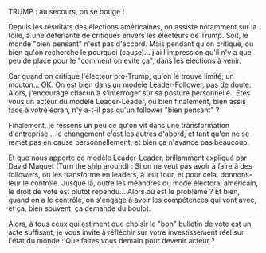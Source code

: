TRUMP : au secours, on se bouge !

Depuis les résultats des élections américaines, on assiste notamment sur la toile, à une déferlante de critiques envers les électeurs de Trump.
Soit, le monde "bien pensant" n'est pas d'accord. Mais pendant qu'on critique, ou bien qu'on recherche le pourquoi (cause)... 
j'ai l'impression qu'il n'y a que peu de place pour le "comment on evite ça", dans les elections à venir.

Car quand on critique l'électeur pro-Trump, qu'on le trouve limité; un mouton... OK. On est bien dans un modèle Leader-Follower, pas de doute.
Alors, j'encourage chacun à s'interroger sur sa posture personnelle : Etes vous un acteur du modèle Leader-Leader, ou bien finalement, bien assis 
face à votre écran, n'y a-t-il pas qu'un follower "bien pensant" ?

Finalement, je ressens un peu ce qu'on vit dans une transformation d'entreprise... le changement c'est les autres d'abord, et tant qu'on ne se remet 
pas en cause personnellement, et bien ça n'avance pas beaucoup.

Et que nous apporte ce modèle Leader-Leader, brillamment expliqué par David Maquet (Turn the ship around) :
Si on ne veut pas avoir à faire à des followers, on les transforme en leaders, à leur tour, et pour cela, donnons-leur le contrôle. Jusque là, outre les méandres du mode électoral américain, le droit de vote est plutôt rependu...
Alors où est le problème ? Et bien, quand on a le contrôle, on s'engage à avoir les compétences qui vont avec, et ça, bien souvent, ça demande du boulot.

Alors, à tous ceux qui estiment que choisir le "bon" bulletin de vote est un acte suffisant, je vous invite à réfléchir sur votre investissement réel sur l'état du monde : 
Que faites vous demain pour devenir acteur ?

